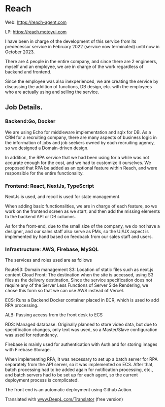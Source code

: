 # Reach

Web: https://reach-agent.com

LP: https://reach.motoyui.com

I have been in charge of the development of this service from its predecessor service in February 2022 (service now terminated) until now in October 2023.

There are 4 people in the entire company, and since there are 2 engineers, myself and an employee, we are in charge of the work regardless of backend and frontend.

Since the employee was also inexperienced, we are creating the service by discussing the addition of functions, DB design, etc. with the employees who are actually using and selling the service.

## Job Details.
### Backend:Go, Docker

We are using Echo for middleware implementation and sqlx for DB. As a CRM for a recruiting company, there are many aspects of business logic in the information of jobs and job seekers owned by each recruiting agency, so we designed a Domain-driven design.

In addition, the RPA service that we had been using for a while was not accurate enough for the cost, and we had to customize it ourselves. We proposed that RPA be added as an optional feature within Reach, and were responsible for the entire functionality.

### Frontend: React, NextJs, TypeScript

NextJs is used, and recoil is used for state management.

When adding basic functionalities, we are in charge of each feature, so we work on the frontend screen as we start, and then add the missing elements to the backend API or DB columns.

As for the front-end, due to the small size of the company, we do not have a designer, and our sales staff also serve as PMs, so the UI/UX aspect is implemented by hand based on feedback from our sales staff and users.

### Infrastructure: AWS, Firebase, MySQL
The services and roles used are as follows

Route53: Domain management
S3: Location of static files such as next.js content
Cloud Front: The destination when the site is accessed, using S3 files as the delivery destination. Since the service specification does not require any of the Server Less Functions of Server Side Rendering, we chose this form so that we can use AWS instead of Vercel.

ECS: Runs a Backend Docker container placed in ECR, which is used to add RPA processing.

ALB: Passing access from the front desk to ECS

RDS: Managed database. Originally planned to store video data, but due to specification changes, only text was used, so a Master/Slave configuration was used for redundancy.

Firebase is mainly used for authentication with Auth and for storing images with Firebase Storage.

When implementing RPA, it was necessary to set up a batch server for RPA separately from the API server, so it was implemented on ECS. After that, batch processing had to be added again for notification processing, etc., and batch servers had to be set up for each agent, so the current deployment process is complicated.

The front end is an automatic deployment using Github Action.

Translated with www.DeepL.com/Translator (free version)